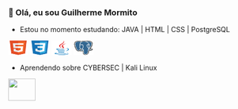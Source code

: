 ### 👋 Olá, eu sou Guilherme Mormito
- Estou no momento estudando: JAVA | HTML | CSS | PostgreSQL
  
<img src="https://raw.githubusercontent.com/devicons/devicon/master/icons/html5/html5-original.svg" height="30" width="40"> <img src="https://raw.githubusercontent.com/devicons/devicon/master/icons/css3/css3-original.svg" height="30" width="40"> <a href="https://www.java.com/pt-BR/"><img src="https://raw.githubusercontent.com/devicons/devicon/master/icons/java/java-original.svg" height="30" width="40"></a> <a href="https://www.postgresql.org/"><img src="https://github.com/devicons/devicon/blob/master/icons/postgresql/postgresql-original.svg" height="30" width="40"></a>

- Aprendendo sobre CYBERSEC | Kali Linux

<a href="https://www.kali.org/"><img src="https://upload.wikimedia.org/wikipedia/commons/2/2b/Kali-dragon-icon.svg" height="45" width="55"></a>

<br>



<!---
Mormito/Mormito is a ✨ special ✨ repository because its `README.md` (this file) appears on your GitHub profile.
You can click the Preview link to take a look at your changes.
--->


